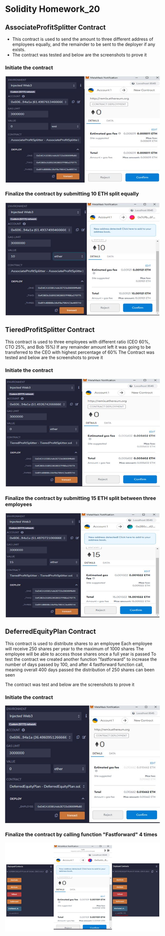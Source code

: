 # Solidity Homework_20

## AssociateProfitSplitter Contract
- This contract is used to send the amount to three different address of employees equally, and the remainder to be sent to the deployer if any exists.
- The contract was tested and below are the screenshots to prove it

### Initiate the contract
![Associate](solidity_screenshot/AssociateProfitSplitter_initiate.JPG)

### Finalize the contract by submitting 10 ETH split equally
![Associate_fin](solidity_screenshot/AssociateProfitSplitter_deposit_10ETH.JPG)

## TieredProfitSplitter Contract
This contract is used to three employees with different ratio (CEO 60%, CTO 25%, and Bob 15%)
If any remainder amount left it was going to be transferred to the CEO with highest percentage of 60%
The Contract was tested and below are the screenshots to prove it

### Initiate the contract
![Tiered](solidity_screenshot/TieredProfitSplitter_initiate.JPG)

### Finalize the contract by submitting 15 ETH split between three employees
![Tired_fin](solidity_screenshot/TieredProfitSplitter_deposit_15ETH.JPG)


## DeferredEquityPlan Contract
This contract is used to distribute shares to an employee
Each employee will receive 250 shares per year to the maximum of 1000 shares
The employee will be able to access those shares once a full year is passed
To test the contract we created another function "fastforward" to increase the number of days passed by 100, and after 4 fastforward function call, meaning overall 400 days passed the distribution of 250 shares can been seen

The contract was test and below are the screenshots to prove it

### Initiate the contract
![Deferred](solidity_screenshot/DeferredEquityPlan_initiate.JPG)

### Finalize the contract by calling function "Fastforward" 4 times
![Deferred_fin](solidity_screenshot/DeferredEquityPlan_250shares.JPG)
